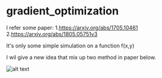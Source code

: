 # gradient_optimization

I refer some paper:
  1.https://arxiv.org/abs/1705.10461
  2.https://arxiv.org/abs/1805.05751v3
  
It's only some simple simulation on a function f(x,y)

I wil give a new idea that mix up two method in paper below.

![alt text](C:/Users/aronl/Desktop/python/local_saddle/gd_vs_cesp.png)
